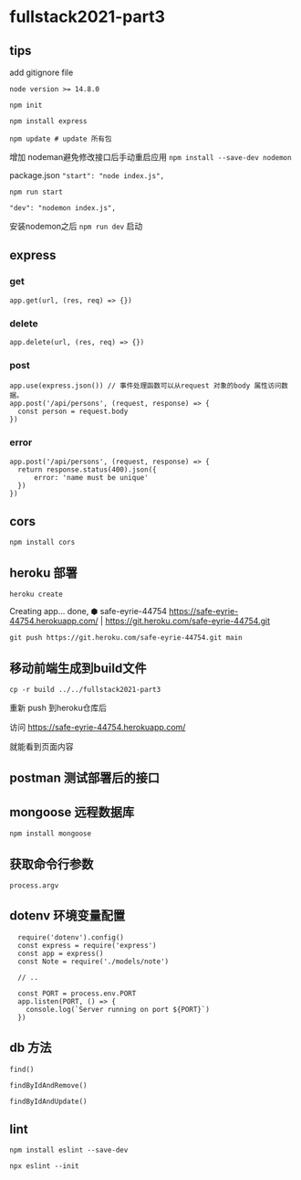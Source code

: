 # fullstack2021-part3
## tips
add gitignore file

`node version >= 14.8.0`

`npm init`

`npm install express`

`npm update # update 所有包`

增加 nodeman避免修改接口后手动重启应用
`npm install --save-dev nodemon` 

package.json
`"start": "node index.js",`

`npm run start`

`"dev": "nodemon index.js",`

安装nodemon之后
`npm run dev` 启动


## express

### get
`app.get(url, (res, req) => {})`

### delete
`app.delete(url, (res, req) => {})`

### post
```
app.use(express.json()) // 事件处理函数可以从request 对象的body 属性访问数据。
app.post('/api/persons', (request, response) => {
  const person = request.body
})
```

### error
```
app.post('/api/persons', (request, response) => {
  return response.status(400).json({
      error: 'name must be unique'
  })
})

```

## cors
`npm install cors`

## heroku 部署
`heroku create   `

Creating app... done, ⬢ safe-eyrie-44754
https://safe-eyrie-44754.herokuapp.com/ | https://git.heroku.com/safe-eyrie-44754.git

`git push https://git.heroku.com/safe-eyrie-44754.git main`

## 移动前端生成到build文件
`cp -r build ../../fullstack2021-part3`

重新 push 到heroku仓库后

访问
https://safe-eyrie-44754.herokuapp.com/

就能看到页面内容

## postman 测试部署后的接口

## mongoose 远程数据库
`npm install mongoose`

## 获取命令行参数
`process.argv` 

## dotenv 环境变量配置
  ```
    require('dotenv').config()
    const express = require('express')
    const app = express()
    const Note = require('./models/note')

    // ..

    const PORT = process.env.PORT
    app.listen(PORT, () => {
      console.log(`Server running on port ${PORT}`)
    })
  ```
## db 方法
`find()`

`findByIdAndRemove()`

`findByIdAndUpdate()`

## lint
`npm install eslint --save-dev`

`npx eslint --init`